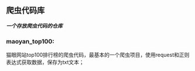 ## 爬虫代码库
***一个存放爬虫代码的仓库***
### maoyan_top100:
 猫眼网站top100排行榜的爬虫代码，最基本的一个爬虫项目，使用request和正则表达式获取数据，保存为txt文本；
